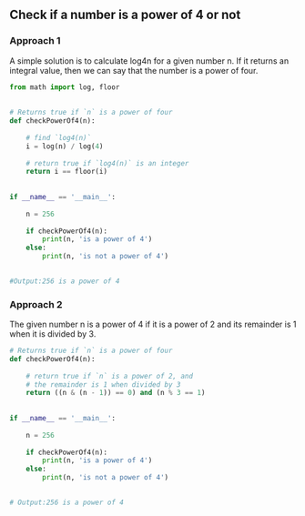 ## Check if a number is a power of 4 or not
### Approach 1
A simple solution is to calculate log4n for a given number n. If it returns an integral value, then we can say that the number is a power of four.
```py
from math import log, floor
 
 
# Returns true if `n` is a power of four
def checkPowerOf4(n):
 
    # find `log4(n)`
    i = log(n) / log(4)
 
    # return true if `log4(n)` is an integer
    return i == floor(i)
 
 
if __name__ == '__main__':
 
    n = 256
 
    if checkPowerOf4(n):
        print(n, 'is a power of 4')
    else:
        print(n, 'is not a power of 4')
 

#Output:256 is a power of 4
```
### Approach 2
The given number n is a power of 4 if it is a power of 2 and its remainder is 1 when it is divided by 3. 

```py
# Returns true if `n` is a power of four
def checkPowerOf4(n):
 
    # return true if `n` is a power of 2, and
    # the remainder is 1 when divided by 3
    return ((n & (n - 1)) == 0) and (n % 3 == 1)
 
 
if __name__ == '__main__':
 
    n = 256
 
    if checkPowerOf4(n):
        print(n, 'is a power of 4')
    else:
        print(n, 'is not a power of 4')
 

# Output:256 is a power of 4
```

